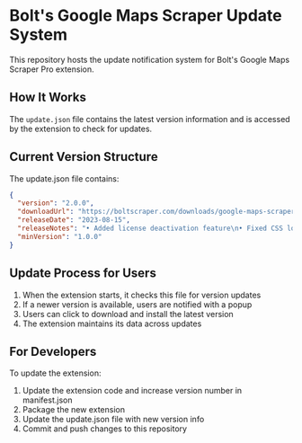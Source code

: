 # Bolt's Google Maps Scraper Update System

This repository hosts the update notification system for Bolt's Google Maps Scraper Pro extension.

## How It Works

The `update.json` file contains the latest version information and is accessed by the extension to check for updates.

## Current Version Structure

The update.json file contains:

```json
{
  "version": "2.0.0",
  "downloadUrl": "https://boltscraper.com/downloads/google-maps-scraper-pro-latest.zip",
  "releaseDate": "2023-08-15",
  "releaseNotes": "• Added license deactivation feature\n• Fixed CSS loading delay\n• Enhanced security features\n• Performance improvements",
  "minVersion": "1.0.0"
}
```

## Update Process for Users

1. When the extension starts, it checks this file for version updates
2. If a newer version is available, users are notified with a popup
3. Users can click to download and install the latest version
4. The extension maintains its data across updates

## For Developers

To update the extension:
1. Update the extension code and increase version number in manifest.json
2. Package the new extension
3. Update the update.json file with new version info
4. Commit and push changes to this repository

